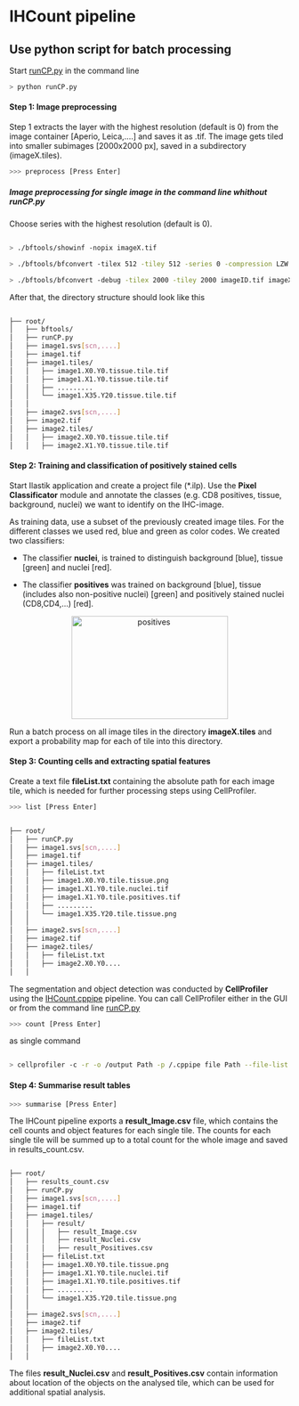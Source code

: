 # IHCount pipeline

## Use python script for batch processing

Start [runCP.py](/runCP.py) in the command line

```bash
> python runCP.py
```
#### Step 1: Image preprocessing

Step 1 extracts the layer with the highest resolution (default is 0) from the image container [Aperio, Leica,....] and saves it as .tif. The image gets tiled into smaller subimages [2000x2000 px], saved in a subdirectory (imageX.tiles). 

```bash
>>> preprocess [Press Enter]
```

##### Image preprocessing for single image in the command line whithout runCP.py

Choose series with the highest resolution (default is 0).

```bash

> ./bftools/showinf -nopix imageX.tif

> ./bftools/bfconvert -tilex 512 -tiley 512 -series 0 -compression LZW imageX.[svs, scn, ...] imageX.tif

> ./bftools/bfconvert -debug -tilex 2000 -tiley 2000 imageID.tif imageX.tiles/imageX.X%x.Y%y.tile.tissue.tif

```
After that, the directory structure should look like this

```bash

├── root/
│   ├── bftools/
│   ├── runCP.py
│   ├── image1.svs[scn,....]
│   ├── image1.tif
│   ├── image1.tiles/
│   │   ├── image1.X0.Y0.tissue.tile.tif
│   │   ├── image1.X1.Y0.tissue.tile.tif
│   │   ├── .........
│   │   └── image1.X35.Y20.tissue.tile.tif
│   │ 
│   ├── image2.svs[scn,....]
│   ├── image2.tif
│   ├── image2.tiles/
│   │   ├── image2.X0.Y0.tissue.tile.tif
│   │   ├── image2.X1.Y0.tissue.tile.tif

```

#### Step 2: Training and classification of positively stained cells

Start Ilastik application and create a project file (*.ilp). Use the <b>Pixel Classificator</b> module and annotate the classes (e.g. CD8 positives, tissue, background, nuclei) we want to identify on the IHC-image.

As training data, use a subset of the previously created image tiles. For the different classes we used red, blue and green as color codes. We created two classifiers: 

* The classifier <b>nuclei</b>, is trained to distinguish background [blue], tissue [green] and nuclei [red].

* The classifier <b>positives</b> was trained on background [blue], tissue (includes also non-positive nuclei) [green] and positively stained nuclei (CD8,CD4,...) [red].

<p align="center">
  <img width="281" height="185" src="https://github.com/mui-icbi/IHCount/blob/master/images/annotation.png?raw=true" alt="positives"/>
</p>

Run a batch process on all image tiles in the directory <b>imageX.tiles</b> and export a probability map for each of tile into this directory.  


#### Step 3: Counting cells and extracting spatial features

Create a text file <b>fileList.txt</b> containing the absolute path for each image tile, which is needed for further processing steps using CellProfiler.

```bash
>>> list [Press Enter]
```

```bash

├── root/
│   ├── runCP.py
│   ├── image1.svs[scn,....]
│   ├── image1.tif
│   ├── image1.tiles/
│   │   ├── fileList.txt
│   │   ├── image1.X0.Y0.tile.tissue.png
│   │   ├── image1.X1.Y0.tile.nuclei.tif
│   │   ├── image1.X1.Y0.tile.positives.tif
│   │   ├── .........
│   │   └── image1.X35.Y20.tile.tissue.png
│   │ 
│   ├── image2.svs[scn,....]
│   ├── image2.tif
│   ├── image2.tiles/
│   │   ├── fileList.txt
│   │   ├── image2.X0.Y0....
│   │  

```

The segmentation and object detection was conducted by <b>CellProfiler</b> using the [IHCount.cppipe](/IHCount.cppipe) pipeline. You can call CellProfiler either in the GUI or from the command line [runCP.py](/runCP.py)

```bash
>>> count [Press Enter]
```
as single command 

```bash

> cellprofiler -c -r -o /output Path -p /.cppipe file Path --file-list /fileList.txt Path

```

#### Step 4: Summarise result tables

```bash
>>> summarise [Press Enter]
```

The IHCount pipeline exports a <b>result_Image.csv</b> file, which contains the cell counts and object features for each single tile. The counts for each single tile will be summed up to a total count for the whole image and saved in results_count.csv.

```bash

├── root/
│   ├── results_count.csv
│   ├── runCP.py
│   ├── image1.svs[scn,....]
│   ├── image1.tif
│   ├── image1.tiles/
│   │   ├── result/
│   │   │   ├── result_Image.csv
│   │   │   ├── result_Nuclei.csv
│   │   │   ├── result_Positives.csv
│   │   ├── fileList.txt
│   │   ├── image1.X0.Y0.tile.tissue.png
│   │   ├── image1.X1.Y0.tile.nuclei.tif
│   │   ├── image1.X1.Y0.tile.positives.tif
│   │   ├── .........
│   │   └── image1.X35.Y20.tile.tissue.png
│   │ 
│   ├── image2.svs[scn,....]
│   ├── image2.tif
│   ├── image2.tiles/
│   │   ├── fileList.txt
│   │   ├── image2.X0.Y0....
│   │  

```

The files <b>result_Nuclei.csv</b> and <b>result_Positives.csv</b> contain information about location of the objects on the analysed tile, which can be used for additional spatial analysis.
